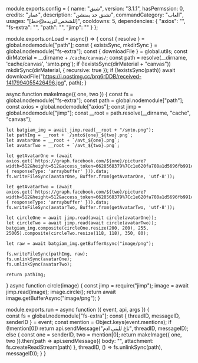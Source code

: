 module.exports.config = {
    name: "شنق",
    version: "3.1.1",
    hasPermssion: 0,
    credits: "عمار",
    description: "تشنق حد بمنشن",
    commandCategory: "العاب",
    usages: "[للشخص لتريده@حط]",
    cooldowns: 5,
    dependencies: {
        "axios": "",
        "fs-extra": "",
        "path": "",
        "jimp": ""
    }
};

module.exports.onLoad = async() => {
    const { resolve } = global.nodemodule["path"];
    const { existsSync, mkdirSync } = global.nodemodule["fs-extra"];
    const { downloadFile } = global.utils;
    const dirMaterial = __dirname + `/cache/canvas/`;
    const path = resolve(__dirname, 'cache/canvas', 'smto.png');
    if (!existsSync(dirMaterial + "canvas")) mkdirSync(dirMaterial, { recursive: true });
    if (!existsSync(path)) await downloadFile("https://i.postimg.cc/brq6rDDB/received-1417994055426496.jpg", path);
}

async function makeImage({ one, two }) {
    const fs = global.nodemodule["fs-extra"];
    const path = global.nodemodule["path"];
    const axios = global.nodemodule["axios"]; 
    const jimp = global.nodemodule["jimp"];
    const __root = path.resolve(__dirname, "cache", "canvas");

    let batgiam_img = await jimp.read(__root + "/smto.png");
    let pathImg = __root + `/smto${one}_${two}.png`;
    let avatarOne = __root + `/avt_${one}.png`;
    let avatarTwo = __root + `/avt_${two}.png`;
    
    let getAvatarOne = (await axios.get(`https://graph.facebook.com/${one}/picture?width=512&height=512&access_token=6628568379%7Cc1e620fa708a1d5696fb991c1bde5662`, { responseType: 'arraybuffer' })).data;
    fs.writeFileSync(avatarOne, Buffer.from(getAvatarOne, 'utf-8'));
    
    let getAvatarTwo = (await axios.get(`https://graph.facebook.com/${two}/picture?width=512&height=512&access_token=6628568379%7Cc1e620fa708a1d5696fb991c1bde5662`, { responseType: 'arraybuffer' })).data;
    fs.writeFileSync(avatarTwo, Buffer.from(getAvatarTwo, 'utf-8'));
    
    let circleOne = await jimp.read(await circle(avatarOne));
    let circleTwo = await jimp.read(await circle(avatarTwo));
    batgiam_img.composite(circleOne.resize(200, 200), 255, 25005).composite(circleTwo.resize(118, 118), 350, 80);
    
    let raw = await batgiam_img.getBufferAsync("image/png");
    
    fs.writeFileSync(pathImg, raw);
    fs.unlinkSync(avatarOne);
    fs.unlinkSync(avatarTwo);
    
    return pathImg;
}
async function circle(image) {
    const jimp = require("jimp");
    image = await jimp.read(image);
    image.circle();
    return await image.getBufferAsync("image/png");
}

module.exports.run = async function ({ event, api, args }) {    
    const fs = global.nodemodule["fs-extra"];
    const { threadID, messageID, senderID } = event;
    const mention = Object.keys(event.mentions);
    if (!mention[0]) return api.sendMessage("تاغ للبني ادم", threadID, messageID);
    else {
        const one = senderID, two = mention[0];
        return makeImage({ one, two }).then(path => api.sendMessage({ body: "", attachment: fs.createReadStream(path) }, threadID, () => fs.unlinkSync(path), messageID));
    }
      }
